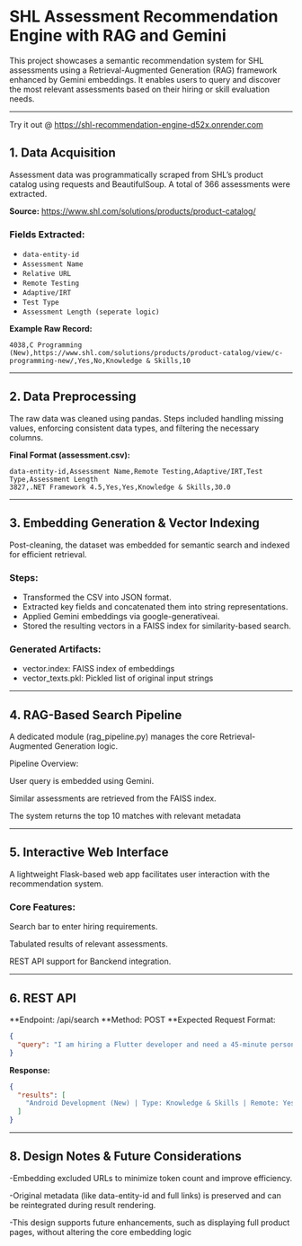 # SHL Assessment Recommendation Engine with RAG and Gemini

This project showcases a semantic recommendation system for SHL assessments using a Retrieval-Augmented Generation (RAG) framework enhanced by Gemini embeddings. It enables users to query and discover the most relevant assessments based on their hiring or skill evaluation needs.

---
Try it out @ https://shl-recommendation-engine-d52x.onrender.com

## 1. Data Acquisition

Assessment data was programmatically scraped from SHL’s product catalog using requests and BeautifulSoup. A total of 366 assessments were extracted.

**Source:** https://www.shl.com/solutions/products/product-catalog/

### Fields Extracted:

- `data-entity-id`
- `Assessment Name`
- `Relative URL`
- `Remote Testing`
- `Adaptive/IRT`
- `Test Type`
- `Assessment Length (seperate logic)`

**Example Raw Record:**

```
4038,C Programming (New),https://www.shl.com/solutions/products/product-catalog/view/c-programming-new/,Yes,No,Knowledge & Skills,10
```

---

## 2. Data Preprocessing

The raw data was cleaned using pandas. Steps included handling missing values, enforcing consistent data types, and filtering the necessary columns.

**Final Format (assessment.csv):**

```
data-entity-id,Assessment Name,Remote Testing,Adaptive/IRT,Test Type,Assessment Length
3827,.NET Framework 4.5,Yes,Yes,Knowledge & Skills,30.0
```

---

## 3. Embedding Generation & Vector Indexing

Post-cleaning, the dataset was embedded for semantic search and indexed for efficient retrieval.

### Steps:

- Transformed the CSV into JSON format.
- Extracted key fields and concatenated them into string representations.
- Applied Gemini embeddings via google-generativeai.
- Stored the resulting vectors in a FAISS index for similarity-based search.

### Generated Artifacts:

- vector.index: FAISS index of embeddings
- vector_texts.pkl: Pickled list of original input strings

---

## 4. RAG-Based Search Pipeline

A dedicated module (rag_pipeline.py) manages the core Retrieval-Augmented Generation logic.

Pipeline Overview:

User query is embedded using Gemini.

Similar assessments are retrieved from the FAISS index.

The system returns the top 10 matches with relevant metadata

---

## 5. Interactive Web Interface

A lightweight Flask-based web app facilitates user interaction with the recommendation system.

### Core Features:

Search bar to enter hiring requirements.

Tabulated results of relevant assessments.

REST API support for Banckend integration.


---

## 6. REST API

**Endpoint: /api/search
**Method: POST
**Expected Request Format:

```json
{
  "query": "I am hiring a Flutter developer and need a 45-minute personality test"
}
```

**Response:**

```json
{
  "results": [
    "Android Development (New) | Type: Knowledge & Skills | Remote: Yes | Adaptive: No | length: 7.0"
  ]
}
```

---


## 8. Design Notes & Future Considerations

-Embedding excluded URLs to minimize token count and improve efficiency.

-Original metadata (like data-entity-id and full links) is preserved and can be reintegrated during result rendering.

-This design supports future enhancements, such as displaying full product pages, without altering the core embedding logic
